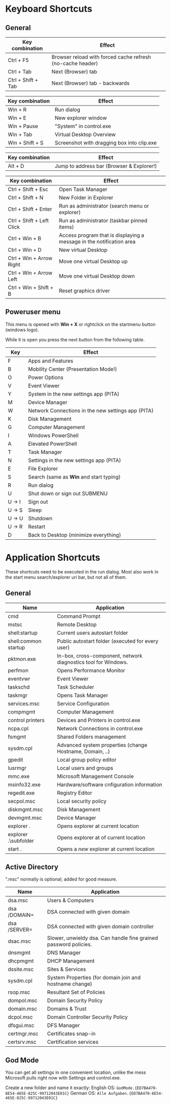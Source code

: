 # Keyboard Shortcuts

## General
Key combination | Effect
---|---
Ctrl + F5 | Browser reload with forced cache refresh (no-cache header)
Ctrl + Tab | Next (Browser) tab
Ctrl + Shift + Tab | Next (Browser) tab - backwards

Key combination | Effect
---|---
Win + R | Run dialog
Win + E | New explorer window
Win + Pause | "System" in control.exe
Win + Tab | Virtual Desktop Overview
Win + Shift + S | Screenshot with dragging box into clip.exe

Key combination | Effect
---|---
Alt + D | Jump to address bar (Browser & Explorer!)

Key combination | Effect
---|---
Ctrl + Shift + Esc | Open Task Manager
Ctrl + Shift + N | New Folder in Explorer
Ctrl + Shift + Enter | Run as administrator (search menu or explorer)
Ctrl + Shift + Left Click | Run as administrator (taskbar pinned items)
Ctrl + Win + B | Access program that is displaying a message in the notification area
Ctrl + Win + D | New virtual Desktop
Ctrl + Win + Arrow Right | Move one virtual Desktop up
Ctrl + Win + Arrow Left | Move one virtual Desktop down
Ctrl + Win + Shift + B | Reset graphics driver

## Poweruser menu
This menu is opened with **Win + X** or rightclick on the startmenu button (windows logo).

While it is open you press the next button from the following table.

Key | Effect
---|---
F | Apps and Features
B | Mobility Center (Presentation Mode!)
O | Power Options
V | Event Viewer
Y | System in the new settings app (PITA)
M | Device Manager
W | Network Connections in the new settings app (PITA)
K | Disk Management
G | Computer Management
I | Windows PowerShell
A | Elevated PowerShell
T | Task Manager
N | Settings in the new settings app (PITA)
E | File Explorer
S | Search (same as **Win** and start typing)
R | Run dialog
U | Shut down or sign out SUBMENU
U -> I | Sign out
U -> S | Sleep
U -> U | Shutdown
U -> R | Restart
D | Back to Desktop (minimize everything)

# Application Shortcuts
These shortcuts need to be executed in the run dialog. Most also work in the start menu search/explorer uri bar, but not all of them.

## General
Name | Application
---|---
cmd | Command Prompt
mstsc | Remote Desktop
shell:startup | Current users autostart folder
shell:common startup | Public autostart folder (executed for every user)
pktmon.exe _<command>_ | In-box, cross-component, network diagnostics tool for Windows.
perfmon | Opens Performance Monitor
eventvwr | Event Viewer
taskschd | Task Scheduler
taskmgr | Opens Task Manager
services.msc | Service Configuration
compmgmt | Computer Management
control printers | Devices and Printers in control.exe
ncpa.cpl | Network Connections in control.exe
fsmgmt | Shared Folders management
sysdm.cpl | Advanced system properties (change Hostname, Domain, ..)
gpedit | Local group policy editor
lusrmgr | Local users and groups
mmc.exe | Microsoft Management Console
msinfo32.exe | Hardware/software cnfiguration information
regedit.exe | Registry Editor
secpol.msc | Local security policy
diskmgmt.msc | Disk Management
devmgmt.msc | Device Manager
explorer . | Opens explorer at current location
explorer .\subfolder | Opens explorer at _<subfolder>_ of current location
start . | Opens a _new_ explorer at current location

## Active Directory
".msc" normally is optional; added for good measure.

Name | Application
---|---
dsa.msc | Users & Computers
dsa /DOMAIN=<domain name> | DSA connected with given domain
dsa /SERVER=<dc name> | DSA connected with given domain controller
dsac.msc | Slower, unwieldy dsa. Can handle fine grained password policies.
dnsmgmt | DNS Manager
dhcpmgmt | DHCP Management
dssite.msc | Sites & Services
sysdm.cpl | System Properties (for domain join and hostname change)
rsop.msc | Resultant Set of Policies
dompol.msc | Domain Security Policy
domain.msc | Domains & Trust
dcpol.msc | Domain Controller Security Policy
dfsgui.msc | DFS Manager
certmgr.msc | Certificates snap-in
certsrv.msc | Certification services
  
## God Mode
You can get all settings in one convenient location, unlike the mess Microsoft pulls right now with Settings and control.exe.

Create a new folder and name it exactly:
English OS: ``GodMode.{ED7BA470-8E54-465E-825C-99712043E01C}``
German OS: ``Alle Aufgaben.{ED7BA470-8E54-465E-825C-99712043E01C}``
